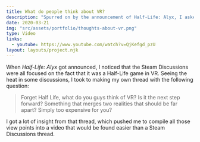 ```yaml
---
title: What do people think about VR?
description: "Spurred on by the announcement of Half-Life: Alyx, I asked what the current thoughts on VR were at the time."
date: 2020-03-21
img: "src/assets/portfolio/thoughts-about-vr.png"
type: Video
links:
  - youtube: https://www.youtube.com/watch?v=QjKefgd_pzU
layout: layouts/project.njk
---
```


When _Half-Life: Alyx_ got announced, I noticed that the Steam Discussions were all focused on the fact that it was a Half-Life game in VR. Seeing the heat in some discussions, I took to making my own thread with the following question:

> Forget Half Life, what do you guys think of VR? Is it the next step forward? Something that merges two realities that should be far apart? Simply too expensive for you?

I got a lot of insight from that thread, which pushed me to compile all those view points into a video that would be found easier than a Steam Discussions thread.
